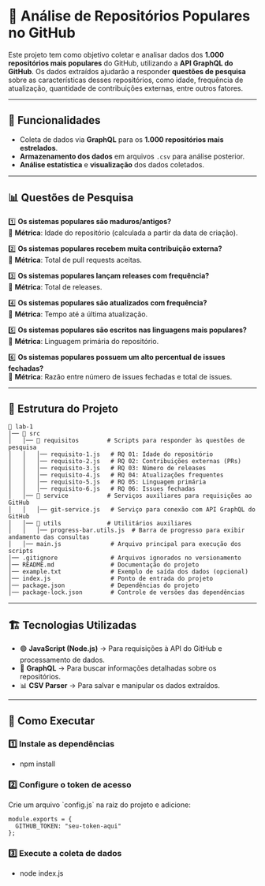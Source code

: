 # 🚀 Análise de Repositórios Populares no GitHub  

Este projeto tem como objetivo coletar e analisar dados dos **1.000 repositórios mais populares** do GitHub, utilizando a **API GraphQL do GitHub**. Os dados extraídos ajudarão a responder **questões de pesquisa** sobre as características desses repositórios, como idade, frequência de atualização, quantidade de contribuições externas, entre outros fatores.  

---

## 📌 Funcionalidades  

- Coleta de dados via **GraphQL** para os **1.000 repositórios mais estrelados**.  
- **Armazenamento dos dados** em arquivos `.csv` para análise posterior.  
- **Análise estatística** e **visualização** dos dados coletados.  

---

## 📊 Questões de Pesquisa  

1️⃣ **Os sistemas populares são maduros/antigos?**  
    🔹 **Métrica**: Idade do repositório (calculada a partir da data de criação).  

2️⃣ **Os sistemas populares recebem muita contribuição externa?**  
    🔹 **Métrica**: Total de pull requests aceitas.  

3️⃣ **Os sistemas populares lançam releases com frequência?**  
    🔹 **Métrica**: Total de releases.  

4️⃣ **Os sistemas populares são atualizados com frequência?**  
    🔹 **Métrica**: Tempo até a última atualização.  

5️⃣ **Os sistemas populares são escritos nas linguagens mais populares?**  
    🔹 **Métrica**: Linguagem primária do repositório.  

6️⃣ **Os sistemas populares possuem um alto percentual de issues fechadas?**  
    🔹 **Métrica**: Razão entre número de issues fechadas e total de issues.  

---

## 📂 Estrutura do Projeto  

```plaintext
📂 lab-1
│── 📂 src
│   │── 📂 requisitos        # Scripts para responder às questões de pesquisa
│   │   │── requisito-1.js   # RQ 01: Idade do repositório
│   │   │── requisito-2.js   # RQ 02: Contribuições externas (PRs)
│   │   │── requisito-3.js   # RQ 03: Número de releases
│   │   │── requisito-4.js   # RQ 04: Atualizações frequentes
│   │   │── requisito-5.js   # RQ 05: Linguagem primária
│   │   │── requisito-6.js   # RQ 06: Issues fechadas
│   │── 📂 service           # Serviços auxiliares para requisições ao GitHub
│   │   │── git-service.js   # Serviço para conexão com API GraphQL do GitHub
│   │── 📂 utils             # Utilitários auxiliares
│   │   │── progress-bar.utils.js  # Barra de progresso para exibir andamento das consultas
│   │── main.js              # Arquivo principal para execução dos scripts
│── .gitignore               # Arquivos ignorados no versionamento
│── README.md                # Documentação do projeto
│── example.txt              # Exemplo de saída dos dados (opcional)
│── index.js                 # Ponto de entrada do projeto
│── package.json             # Dependências do projeto
│── package-lock.json        # Controle de versões das dependências
```

---

## 🏗 Tecnologias Utilizadas  

- 🟢 **JavaScript (Node.js)** → Para requisições à API do GitHub e processamento de dados.  
- 🔵 **GraphQL** → Para buscar informações detalhadas sobre os repositórios.  
- 📊 **CSV Parser** → Para salvar e manipular os dados extraídos.  

---

## 🚀 Como Executar  

### 1️⃣ Instale as dependências  

 - npm install


### 2️⃣ Configure o token de acesso  
Crie um arquivo \`config.js\` na raiz do projeto e adicione:  
```
module.exports = {
  GITHUB_TOKEN: "seu-token-aqui"
};
```

### 3️⃣ Execute a coleta de dados  

 - node index.js

